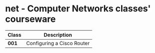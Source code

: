 # net - Computer Networks classes' courseware
 
| Class | Description |
| -- | -- |  
| **001** | Configuring a Cisco Router | 
 

